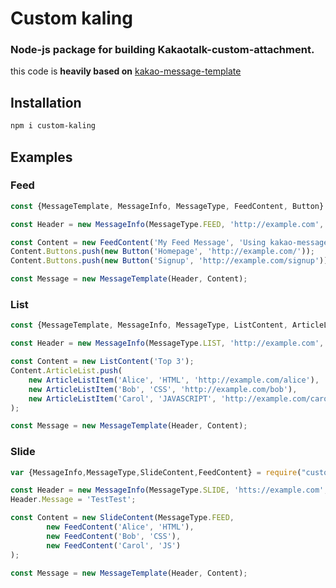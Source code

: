 # Custom kaling

### Node-js package for building Kakaotalk-custom-attachment.

this code is **heavily based on** [kakao-message-template](https://github.com/delta-kor/kakao-message-template) 

## Installation

```bash
npm i custom-kaling
```

## Examples

### Feed

```jsx
const {MessageTemplate, MessageInfo, MessageType, FeedContent, Button} = require('kakao-message-template');

const Header = new MessageInfo(MessageType.FEED, 'http://example.com', 'App Name', 'http://example.com/icon.png');

const Content = new FeedContent('My Feed Message', 'Using kakao-message-template', 'https://example.com/mypage');
Content.Buttons.push(new Button('Homepage', 'http://example.com/'));
Content.Buttons.push(new Button('Signup', 'http://example.com/signup'));

const Message = new MessageTemplate(Header, Content);
```

### List

```jsx
const {MessageTemplate, MessageInfo, MessageType, ListContent, ArticleListItem} = require('kakao-message-template');

const Header = new MessageInfo(MessageType.LIST, 'http://example.com', 'App Name', 'http://example.com/icon.png');

const Content = new ListContent('Top 3');
Content.ArticleList.push(
    new ArticleListItem('Alice', 'HTML', 'http://example.com/alice'),
    new ArticleListItem('Bob', 'CSS', 'http://example.com/bob'),
    new ArticleListItem('Carol', 'JAVASCRIPT', 'http://example.com/carol')
);

const Message = new MessageTemplate(Header, Content);
```

### Slide

```jsx
var {MessageInfo,MessageType,SlideContent,FeedContent} = require("custom-kaling")

const Header = new MessageInfo(MessageType.SLIDE, 'htts://example.com', '', '');
Header.Message = 'TestTest'; 

const Content = new SlideContent(MessageType.FEED, 
		new FeedContent('Alice', 'HTML'), 
		new FeedContent('Bob', 'CSS'),
		new FeedContent('Carol', 'JS')
);

const Message = new MessageTemplate(Header, Content);
```
